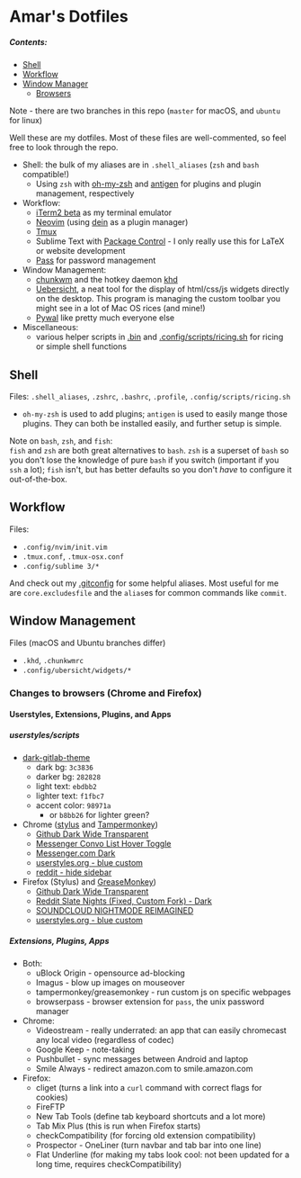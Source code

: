 # Amar's Dotfiles

##### Contents:
* [Shell](#shell)
* [Workflow](#workflow)
* [Window Manager](#wms)
  * [Browsers](#browsers)

Note - there are two branches in this repo (`master` for macOS, and `ubuntu` for linux)

Well these are my dotfiles. Most of these files are well-commented, so feel free to look through the repo.  
* Shell: the bulk of my aliases are in `.shell_aliases` (`zsh` and `bash` compatible!)
  * Using `zsh` with [oh-my-zsh](https://github.com/robbyrussell/oh-my-zsh/) and [antigen](https://github.com/zsh-users/antigen) for plugins and plugin management, respectively
* Workflow:
  * [iTerm2 beta](https://www.iterm2.com/downloads.html) as my terminal emulator
  * [Neovim](https://github.com/neovim/neovim) (using [dein](https://github.com/Shougo/dein.vim) as a plugin manager)
  * [Tmux](https://github.com/tmux/tmux)
  * Sublime Text with [Package Control](https://packagecontrol.io/) - I only really use this for LaTeX or website development
  * [Pass](https://www.passwordstore.org/) for password management
* Window Management:
  * [chunkwm](https://github.com/koekeishiya/chunkwm/) and the hotkey daemon [khd](https://github.com/koekeishiya/khd)
  * [Uebersicht](http://tracesof.net/uebersicht/), a neat tool for the display of html/css/js widgets directly on the desktop. This program is managing the custom toolbar you might see in a lot of Mac OS rices (and mine!)
  * [Pywal](https://github.com/dylanaraps/pywal) like pretty much everyone else
* Miscellaneous:
  * various helper scripts in [.bin](.bin) and [.config/scripts/ricing.sh](.config/scripts/ricing.sh) for ricing or simple shell functions

<a name="shell"></a>
## Shell
Files: `.shell_aliases`, `.zshrc`, `.bashrc`, `.profile`, `.config/scripts/ricing.sh`
* `oh-my-zsh` is used to add plugins; `antigen` is used to easily mange those plugins. They can both be installed easily, and further setup is simple.

Note on `bash`, `zsh`, and `fish`:  
`fish` and `zsh` are both great alternatives to `bash`. `zsh` is a superset of `bash` so you don't lose the knowledge of pure `bash` if you switch (important if you `ssh` a lot); `fish` isn't, but has better defaults so you don't *have* to configure it out-of-the-box.

<a name="workflow"></a>
## Workflow
Files:
* `.config/nvim/init.vim`
* `.tmux.conf`, `.tmux-osx.conf`
* `.config/sublime 3/*`

And check out my [.gitconfig](.gitconfig) for some helpful aliases. Most useful for me are `core.excludesfile` and the `alias`es for common commands like `commit`.

<a name="wms"></a>
## Window Management
Files (macOS and Ubuntu branches differ)
* `.khd`, `.chunkwmrc`
* `.config/ubersicht/widgets/*`

<a name="browsers"></a>
### Changes to browsers (Chrome and Firefox)
#### Userstyles, Extensions, Plugins, and Apps
##### userstyles/scripts
* [dark-gitlab-theme](https://userstyles.org/styles/164877/dark-gitlab-theme)
  * dark bg: `3c3836`
  * darker bg: `282828`
  * light text: `ebdbb2`
  * lighter text: `f1fbc7`
  * accent color: `98971a`
    * or `b8bb26` for lighter green?
* Chrome ([stylus](https://chrome.google.com/webstore/detail/stylus/clngdbkpkpeebahjckkjfobafhncgmne) and [Tampermonkey](https://chrome.google.com/webstore/detail/tampermonkey/dhdgffkkebhmkfjojejmpbldmpobfkfo?hl=en))
  * [Github Dark Wide Transparent](https://userstyles.org/styles/126131/github-dark-wide-transparent)
  * [Messenger Convo List Hover Toggle](http://userstyles.org/styles/120562)
  * [Messenger.com Dark](http://userstyles.org/styles/112722)
  * [userstyles.org - blue custom](https://userstyles.org/styles/118410/userstyles-org-blue-custom)
  * [reddit - hide sidebar](https://userstyles.org/styles/142862/reddit-hide-sidebar-for-low-screen-width)
* Firefox (Stylus) and [GreaseMonkey](https://addons.mozilla.org/en-US/firefox/addon/greasemonkey/))
  * [Github Dark Wide Transparent](https://userstyles.org/styles/126131/github-dark-wide-transparent)
  * [Reddit Slate Nights (Fixed, Custom Fork) - Dark](https://userstyles.org/styles/123908/reddit-slate-nights-fixed-custom-fork-dark)
  * [SOUNDCLOUD NIGHTMODE REIMAGINED](https://userstyles.org/styles/136523/soundcloud-nightmode-reimagined)
  * [userstyles.org - blue custom](https://userstyles.org/styles/118410/userstyles-org-blue-custom)

##### Extensions, Plugins, Apps
* Both:
  * uBlock Origin - opensource ad-blocking
  * Imagus - blow up images on mouseover
  * tampermonkey/greasemonkey - run custom js on specific webpages
  * browserpass - browser extension for `pass`, the unix password manager  
* Chrome:
  * Videostream - really underrated: an app that can easily chromecast any local video (regardless of codec)
  * Google Keep - note-taking
  * Pushbullet - sync messages between Android and laptop
  * Smile Always - redirect amazon.com to smile.amazon.com
* Firefox:
  * cliget (turns a link into a `curl` command with correct flags for cookies)
  * FireFTP
  * New Tab Tools (define tab keyboard shortcuts and a lot more)
  * Tab Mix Plus (this is run when Firefox starts)
  * checkCompatibility (for forcing old extension compatibility)
  * Prospector - OneLiner (turn navbar and tab bar into one line)
  * Flat Underline (for making my tabs look cool: not been updated for a long time, requires checkCompatibility)
